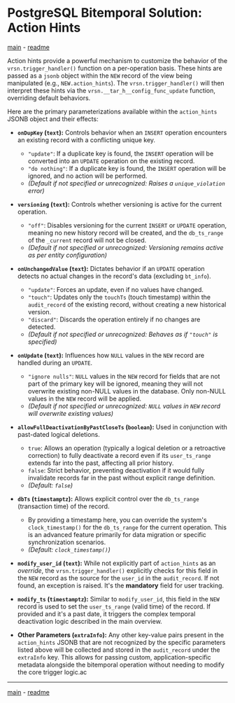 # PostgreSQL Bitemporal Solution: Action Hints

[main](main.md) - [readme](../README.md)

Action hints provide a powerful mechanism to customize the behavior of the `vrsn.trigger_handler()` function on a per-operation basis. These hints are passed as a `jsonb` object within the `NEW` record of the view being manipulated (e.g., `NEW.action_hints`). The `vrsn.trigger_handler()` will then interpret these hints via the `vrsn.__tar_h__config_func_update` function, overriding default behaviors.

Here are the primary parameterizations available within the `action_hints` JSONB object and their effects:

* **`onDupKey` (`text`):** Controls behavior when an `INSERT` operation encounters an existing record with a conflicting unique key.
    * `"update"`: If a duplicate key is found, the `INSERT` operation will be converted into an `UPDATE` operation on the existing record.
    * `"do nothing"`: If a duplicate key is found, the `INSERT` operation will be ignored, and no action will be performed.
    * *(Default if not specified or unrecognized: Raises a `unique_violation` error)*

* **`versioning` (`text`):** Controls whether versioning is active for the current operation.
    * `"off"`: Disables versioning for the current `INSERT` or `UPDATE` operation, meaning no new history record will be created, and the `db_ts_range` of the `_current` record will not be closed.
    * *(Default if not specified or unrecognized: Versioning remains active as per entity configuration)*

* **`onUnchangedValue` (`text`):** Dictates behavior if an `UPDATE` operation detects no actual changes in the record's data (excluding `bt_info`).
    * `"update"`: Forces an update, even if no values have changed.
    * `"touch"`: Updates only the `touchTs` (touch timestamp) within the `audit_record` of the existing record, without creating a new historical version.
    * `"discard"`: Discards the operation entirely if no changes are detected.
    * *(Default if not specified or unrecognized: Behaves as if `"touch"` is specified)*

* **`onUpdate` (`text`):** Influences how `NULL` values in the `NEW` record are handled during an `UPDATE`.
    * `"ignore nulls"`: `NULL` values in the `NEW` record for fields that are not part of the primary key will be ignored, meaning they will not overwrite existing non-NULL values in the database. Only non-NULL values in the `NEW` record will be applied.
    * *(Default if not specified or unrecognized: `NULL` values in `NEW` record will overwrite existing values)*

* **`allowFullDeactivationByPastCloseTs` (`boolean`):** Used in conjunction with past-dated logical deletions.
    * `true`: Allows an operation (typically a logical deletion or a retroactive correction) to fully deactivate a record even if its `user_ts_range` extends far into the past, affecting all prior history.
    * `false`: Strict behavior, preventing deactivation if it would fully invalidate records far in the past without explicit range definition.
    * *(Default: `false`)*

* **`dbTs` (`timestamptz`):** Allows explicit control over the `db_ts_range` (transaction time) of the record.
    * By providing a timestamp here, you can override the system's `clock_timestamp()` for the `db_ts_range` for the current operation. This is an advanced feature primarily for data migration or specific synchronization scenarios.
    * *(Default: `clock_timestamp()`)*

* **`modify_user_id` (`text`):** While not explicitly part of `action_hints` as an *override*, the `vrsn.trigger_handler()` explicitly checks for this field in the `NEW` record as the source for the `user_id` in the `audit_record`. If not found, an exception is raised. It's the **mandatory** field for user tracking.

* **`modify_ts` (`timestamptz`):** Similar to `modify_user_id`, this field in the `NEW` record is used to set the `user_ts_range` (valid time) of the record. If provided and it's a past date, it triggers the complex temporal deactivation logic described in the main overview.

* **Other Parameters (`extraInfo`):** Any other key-value pairs present in the `action_hints` JSONB that are not recognized by the specific parameters listed above will be collected and stored in the `audit_record` under the `extraInfo` key. This allows for passing custom, application-specific metadata alongside the bitemporal operation without needing to modify the core trigger logic.ac


---
[main](main.md) - [readme](../README.md)
